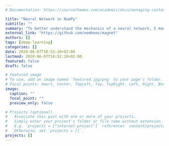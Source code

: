 ```yaml
---
# Documentation: https://sourcethemes.com/academic/docs/managing-content/

title: "Neural Network in NumPy"
subtitle: ""
summary: "To better understand the mechanics of a neural network, I made my own implementation to test code and small examples of neural networks."
external_link: "https://github.com/eembees/magnet"
authors: []
tags: [deep-learning]
categories: []
date: 2020-06-07T18:52:10+02:00
lastmod: 2020-06-07T18:52:10+02:00
featured: false
draft: false

# Featured image
# To use, add an image named `featured.jpg/png` to your page's folder.
# Focal points: Smart, Center, TopLeft, Top, TopRight, Left, Right, BottomLeft, Bottom, BottomRight.
image:
  caption: ""
  focal_point: ""
  preview_only: false

# Projects (optional).
#   Associate this post with one or more of your projects.
#   Simply enter your project's folder or file name without extension.
#   E.g. `projects = ["internal-project"]` references `content/project/deep-learning/index.md`.
#   Otherwise, set `projects = []`.
projects: []
---
```

